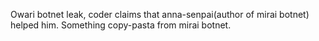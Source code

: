 Owari botnet leak, coder claims that anna-senpai(author of mirai botnet) helped him.
Something copy-pasta from mirai botnet.

